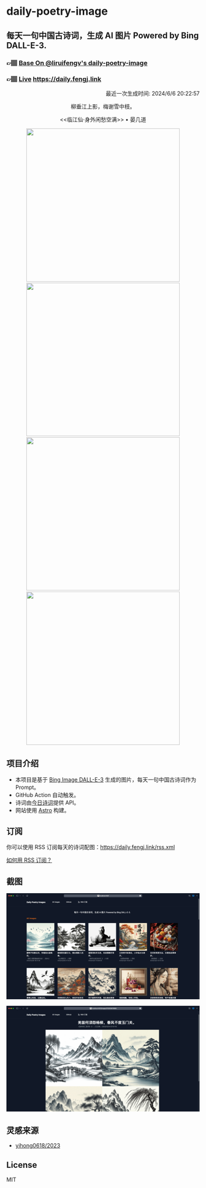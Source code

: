 
# daily-poetry-image

## 每天一句中国古诗词，生成 AI 图片 Powered by Bing DALL-E-3.

### 👉🏽 [Base On @liruifengv's daily-poetry-image](https://github.com/liruifengv/daily-poetry-image)

### 👉🏽 [Live](https://daily.fengj.link) https://daily.fengj.link

<p align="right">
  最近一次生成时间: 2024/6/6 20:22:57
</p>
<p align="center">
柳垂江上影，梅谢雪中枝。
</p>
<p align="center">
<<临江仙·身外闲愁空满>> • 晏几道
</p>
<p align="center">
<img src="https://tse3.mm.bing.net/th/id/OIG4.Q1hWSCRaVNSBIuCcz_S6" height="400" width="400" />
<img src="https://tse1.mm.bing.net/th/id/OIG4.hTVP7sfCPt83ekfbtIg1" height="400" width="400" />
<img src="https://tse4.mm.bing.net/th/id/OIG4.qxpOyY8WtiJLwJxPGDTd" height="400" width="400" />
<img src="https://tse1.mm.bing.net/th/id/OIG4.iOiCu5c8HvvOlGMPwon3" height="400" width="400" />
</p>

## 项目介绍

-   本项目是基于 [Bing Image DALL-E-3](https://www.bing.com/images/create) 生成的图片，每天一句中国古诗词作为 Prompt。
-   GitHub Action 自动触发。
-   诗词由[今日诗词](https://www.jinrishici.com/)提供 API。
-   网站使用 [Astro](https://astro.build) 构建。

## 订阅

你可以使用 RSS 订阅每天的诗词配图：https://daily.fengj.link/rss.xml

[如何用 RSS 订阅？](https://zhuanlan.zhihu.com/p/55026716)

## 截图

![图片列表](./screenshots/Snipaste_2023-12-28_21-00-26.png)

![图片详情](./screenshots/Snipaste_2023-12-28_21-00-53.png)

## 灵感来源

-   [yihong0618/2023](https://github.com/yihong0618/2023)

## License

MIT
